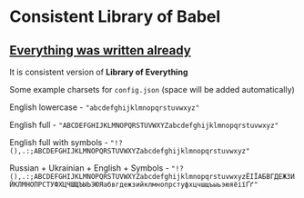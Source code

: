 # Consistent Library of Babel

## <u>Everything was written already</u>

It is consistent version of **Library of Everything**

Some example charsets for `config.json` (space will be added automatically)

English lowercase - `"abcdefghijklmnopqrstuvwxyz"`

English full - `"ABCDEFGHIJKLMNOPQRSTUVWXYZabcdefghijklmnopqrstuvwxyz"`

English full with symbols - `"!?(),.:;ABCDEFGHIJKLMNOPQRSTUVWXYZabcdefghijklmnopqrstuvwxyz"`

Russian + Ukrainian + English + Symbols - `"!?(),.:;ABCDEFGHIJKLMNOPQRSTUVWXYZabcdefghijklmnopqrstuvwxyzЁІЇАБВГДЕЖЗИЙКЛМНОПРСТУФХЦЧШЩЪЫЬЭЮЯабвгдежзийклмнопрстуфхцчшщъыьэюяёіїҐґ"`

